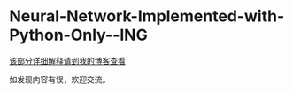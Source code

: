 # Neural-Network-Implemented-with-Python-Only--ING

[该部分详细解释请到我的博客查看](https://blog.csdn.net/m0_64227668/article/details/133418358?spm=1001.2014.3001.5501)

如发现内容有误，欢迎交流。

